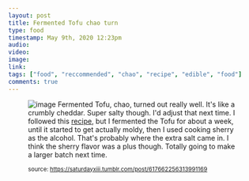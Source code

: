 ```yaml
---
layout: post
title: Fermented Tofu chao turn
type: food
timestamp: May 9th, 2020 12:23pm
audio: 
video: 
image: 
link: 
tags: ["food", "reccommended", "chao", "recipe", "edible", "food"]
comments: true
---
```


<figure data-orig-width="2048" data-orig-height="1536" class="tmblr-full"><img src="https://64.media.tumblr.com/16be957be792f699b383422f3a42786c/cce6c6e87800558e-8a/s540x810/18637e80f9d06fb42d49c4656e3b20cc91fbae52.jpg" alt="image" data-orig-width="2048" data-orig-height="1536"/>
Fermented Tofu, chao, turned out really well.  It's like a crumbly cheddar.  Super salty though.  I'd adjust that next time.  I followed this <a href="https://fullofplants.com/how-to-make-fermented-tofu-cheese-chao/" target="_blank">recipe</a>, but I fermented the Tofu for about a week, until it started to get actually moldy, then I used cooking sherry as the alcohol.  That's probably where the extra salt came in.  I think the sherry flavor was a plus though.  Totally going to make a larger batch next time.
  
<small>source: https://saturdayxiii.tumblr.com/post/617662256313991169</small>